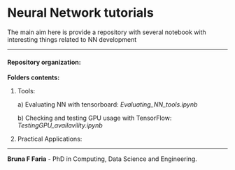 <h1> Neural Network tutorials </h1>

<p> The main aim here is provide a repository with several notebook with interesting things related to NN development </p>

***

<h4>Repository organization:</h4>

**Folders contents:**

1. Tools:

   a) Evaluating NN with tensorboard: _Evaluating_NN_tools.ipynb_

   b) Checking and testing GPU usage with TensorFlow: _TestingGPU_availavility.ipynb_

   

2. Practical Applications:



---

**Bruna F Faria** - PhD in Computing, Data Science and Engineering.


